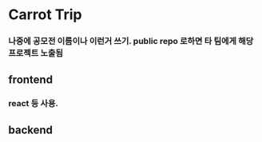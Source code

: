 # Carrot Trip

### 나중에 공모전 이름이나 이런거 쓰기. public repo 로하면 타 팀에게 해당 프로젝트 노출됨

## frontend

### react 등 사용.

## backend
